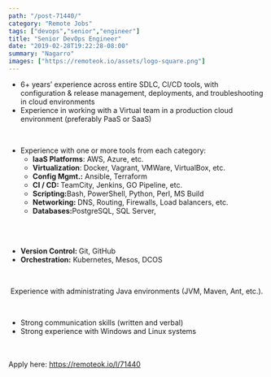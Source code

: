 ```yaml
---
path: "/post-71440/"
category: "Remote Jobs"
tags: ["devops","senior","engineer"]
title: "Senior DevOps Engineer"
date: "2019-02-28T19:22:28-08:00"
summary: "Nagarro"
images: ["https://remoteok.io/assets/logo-square.png"]
---
```


<ul><li>6+ years&rsquo; experience across entire SDLC, CI/CD tools, with configuration &amp; release management, deployments, and troubleshooting in cloud environments</li><li>Experience in working&nbsp;with a Virtual team in a production cloud environment (preferably PaaS or SaaS)&nbsp;</li></ul><br /><ul><li>Experience with one or more tools from each category:<br /><ul><li><strong>IaaS Platforms</strong>: AWS, Azure, etc.</li><li><strong>Virtualization</strong>: Docker, Vagrant, VMWare, VirtualBox, etc.</li><li><strong>Config Mgmt.:</strong> Ansible, Terraform</li><li><strong>CI / CD:&nbsp;</strong>TeamCity, Jenkins, GO Pipeline, etc.</li><li><strong>Scripting:</strong>Bash, PowerShell, Python, Perl, MS Build</li><li><strong>Networking:&nbsp;</strong>DNS, Routing, Firewalls, Load balancers, etc.</li><li><strong>Databases:</strong>PostgreSQL, SQL Server,</li></ul><br /></li></ul><br /><ul><li><strong>Version Control:&nbsp;</strong>Git, GitHub</li><li><strong>Orchestration:</strong> Kubernetes, Mesos, DCOS</li></ul><br /><p>&nbsp;Experience with administrating Java environments (JVM, Maven, Ant, etc.).</p><br /><ul><li>Strong communication skills (written and verbal)</li><li>Strong experience with Windows and Linux systems</li></ul>

<br/>
<br/>
Apply here: <A HREF="https://remoteok.io/l/71440">https://remoteok.io/l/71440</A>
